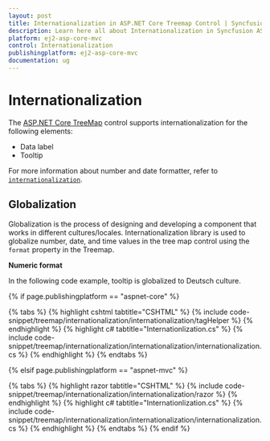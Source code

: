```yaml
---
layout: post
title: Internationalization in ASP.NET Core Treemap Control | Syncfusion
description: Learn here all about Internationalization in Syncfusion ASP.NET Core Treemap control of Syncfusion Essential JS 2 and more.
platform: ej2-asp-core-mvc
control: Internationalization
publishingplatform: ej2-asp-core-mvc
documentation: ug
---
```


# Internationalization

The [ASP.NET Core TreeMap](https://www.syncfusion.com/aspnet-core-ui-controls/treemap) control supports internationalization for the following elements:

* Data label
* Tooltip

For more information about number and date formatter, refer to [`internationalization`](http://ej2.syncfusion.com/documentation/base/intl.html).

<!-- markdownlint-disable MD036 -->

## Globalization

Globalization is the process of designing and developing a component that works in different cultures/locales. Internationalization library is used to globalize number, date, and time values in the tree map control using the `format` property in the Treemap.

**Numeric format**

In the following code example, tooltip is globalized to Deutsch culture.

{% if page.publishingplatform == "aspnet-core" %}

{% tabs %}
{% highlight cshtml tabtitle="CSHTML" %}
{% include code-snippet/treemap/internationalization/internationalization/tagHelper %}
{% endhighlight %}
{% highlight c# tabtitle="Internationlization.cs" %}
{% include code-snippet/treemap/internationalization/internationalization/internationalization.cs %}
{% endhighlight %}
{% endtabs %}

{% elsif page.publishingplatform == "aspnet-mvc" %}

{% tabs %}
{% highlight razor tabtitle="CSHTML" %}
{% include code-snippet/treemap/internationalization/internationalization/razor %}
{% endhighlight %}
{% highlight c# tabtitle="Internationlization.cs" %}
{% include code-snippet/treemap/internationalization/internationalization/internationalization.cs %}
{% endhighlight %}
{% endtabs %}
{% endif %}

